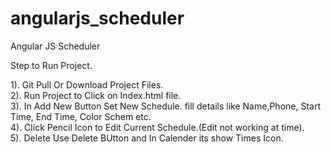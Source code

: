 # angularjs_scheduler
Angular JS Scheduler 

Step to Run Project.

1). Git Pull Or Download Project Files.<br>
2). Run Project to Click on Index.html file.<br>
3). In Add New Button Set New Schedule. fill details like Name,Phone, Start Time, End Time, Color Schem etc.<br>
4). Click Pencil Icon to Edit Current Schedule.(Edit not working at time).<br>
5). Delete Use Delete BUtton and In Calender its show Times Icon.<br>

